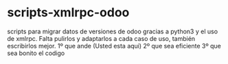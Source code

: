 # scripts-xmlrpc-odoo
scripts para migrar datos de versiones de odoo gracias a python3 y el uso de xmlrpc.
Falta pulirlos y adaptarlos a cada caso de uso, también escribirlos mejor. 
1º que ande (Usted esta aquí)
2º que sea eficiente
3º que sea bonito el codigo 
